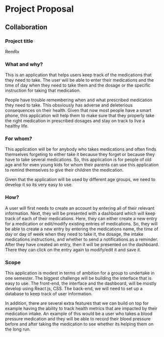 # Project Proposal

## Collaboration

### Project title
RemRx

### What and why?
This is an application that helps users keep track of the medications that they need to take. The user will be able to enter their medications and the time of day when they need to take them and the dosage or the specific instruction for taking that medication. 

People have trouble remembering when and what prescribed medication they need to take. This obsviously has adverse and deleterious consequences on their health. Given that now most people have a smart phone, this application will help them to make sure that they properly take the right medication in prescribed dosages and stay on track to live a healthy life. 


### For whom?
This application will be for anybody who takes medications and often finds themselves forgeting to either take it because they forget or because they have to take several medications. So, this application is for people of old age and for even young kids for whom their parents can use this application to remind themselves to give their children the medication.  

Given that the application will be used by different age groups, we need to develop it so its very easy to use. 

### How?
A user will first needs to create an account by entering all of their relevant information. Next, they will be presented with a dashboard which will keep track of each of their medications. Here, they can either create a new entry for a medication or edit/modify existing entries of medications. So, they will be able to create a new entry by entering the medications name, the time of day or day of week when they need to take it, the dosage, the intake medications instructions, and whether to send a notifications as a reminder. After they have created an entry, then it will be presented on the dashboard. There they can click on the entry again to modify/edit it and save it. 

### Scope
This application is modest in terms of ambition for a group to undertake in one semester. 
The biggest challenge will be building the interface that is easy to use. The front-end, the interface and the dashboard, will be mostly develop using React.js, CSS. The back-end, we will need to set up a database to keep track of user information. 

In addition, there are several extra features that we can build on top for example having the ability to track health metrics that are impacted by their medication intake. An example of this would be a user who takes a blood pressure medication and they will be able to record their blood pressure before and after taking the medication to see whether its helping them on the long run.  